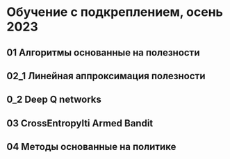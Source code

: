 # Обучение с подкреплением, осень 2023

## 01 Алгоритмы основанные на полезности
## 02_1 Линейная аппроксимация полезности
## 0_2 Deep Q networks
## 03 CrossEntropylti Armed Bandit
## 04 Методы основанные на политике


